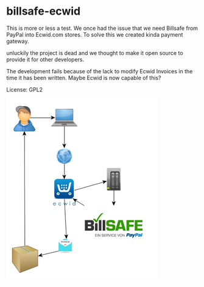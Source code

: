 # billsafe-ecwid

This is more or less a test. We once had the issue that we need Billsafe from PayPal into Ecwid.com stores.
To solve this we created kinda payment gateway.

unluckily the project is dead and we thought to make it open source to provide it for other developers.

The development fails because of the lack to modify Ecwid Invoices in the time it has been written.
Maybe Ecwid is now capable of this?

License: GPL2

![Alt text](gateway.png?raw=true "billsafe-ecwid")
